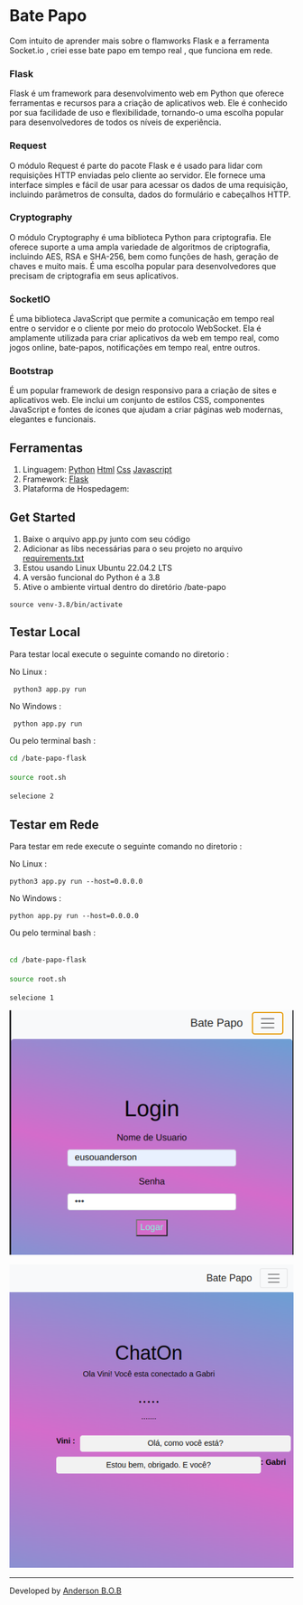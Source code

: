 
# Bate Papo

Com intuito de aprender mais sobre o flamworks Flask e a ferramenta Socket.io , criei esse bate papo em tempo real , que funciona em rede.


### Flask
Flask é um framework para desenvolvimento web em Python que oferece ferramentas e recursos para a criação de aplicativos web. Ele é conhecido por sua facilidade de uso e flexibilidade, tornando-o uma escolha popular para desenvolvedores de todos os níveis de experiência.

### Request
O módulo Request é parte do pacote Flask e é usado para lidar com requisições HTTP enviadas pelo cliente ao servidor. Ele fornece uma interface simples e fácil de usar para acessar os dados de uma requisição, incluindo parâmetros de consulta, dados do formulário e cabeçalhos HTTP.

### Cryptography
O módulo Cryptography é uma biblioteca Python para criptografia. Ele oferece suporte a uma ampla variedade de algoritmos de criptografia, incluindo AES, RSA e SHA-256, bem como funções de hash, geração de chaves e muito mais. É uma escolha popular para desenvolvedores que precisam de criptografia em seus aplicativos.

### SocketIO 
É uma biblioteca JavaScript que permite a comunicação em tempo real entre o servidor e o cliente por meio do protocolo WebSocket. Ela é amplamente utilizada para criar aplicativos da web em tempo real, como jogos online, bate-papos, notificações em tempo real, entre outros.

### Bootstrap
É um popular framework de design responsivo para a criação de sites e aplicativos web. Ele inclui um conjunto de estilos CSS, componentes JavaScript e fontes de ícones que ajudam a criar páginas web modernas, elegantes e funcionais.

## Ferramentas

1. Linguagem: [Python](https://www.python.org/) [Html](https://www.learn-html.org/) [Css](https://www.w3.org) [Javascript](https://js.org/)
2. Framework: [Flask](https://flask.palletsprojects.com/en/2.1.x/)
3. Plataforma de Hospedagem: 

## Get Started

1. Baixe o arquivo app.py junto com seu código
2. Adicionar as libs necessárias para o seu projeto no arquivo [requirements.txt](./requirements.txt)
3. Estou usando Linux Ubuntu 22.04.2 LTS
4. A versão funcional do Python é a 3.8
5. Ative o ambiente virtual dentro do diretório /bate-papo

~~~
source venv-3.8/bin/activate
~~~ 

## Testar Local

Para testar local execute o seguinte comando
no diretorio :



No Linux :

~~~
 python3 app.py run
~~~

No Windows :

~~~
 python app.py run
~~~
Ou pelo terminal bash :

``` bash
cd /bate-papo-flask

source root.sh

selecione 2
```


## Testar em Rede
Para testar em rede execute o seguinte comando
no diretorio :


No Linux : 
~~~
python3 app.py run --host=0.0.0.0
~~~
No Windows : 

~~~
python app.py run --host=0.0.0.0
~~~
Ou pelo terminal bash :

``` bash

cd /bate-papo-flask

source root.sh

selecione 1 

```




![screenshot](/img/Captura%20de%20tela%20de%202023-04-25%2015-05-31.png)


![screenshot](/img/Captura%20de%20tela%20de%202023-04-28%2022-04-58.png)

---
Developed by [Anderson B.O.B](https://github.com/eusouanderson)
